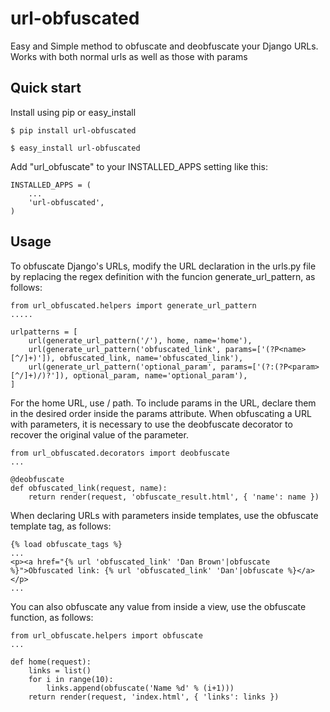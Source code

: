 # url-obfuscated
Easy and Simple method to obfuscate and deobfuscate your Django URLs.
Works with both normal urls as well as those with params

## Quick start
Install using pip or easy_install

    $ pip install url-obfuscated

    $ easy_install url-obfuscated

Add "url_obfuscate" to your INSTALLED_APPS setting like this:

    INSTALLED_APPS = (
        ...
        'url-obfuscated',
    )

## Usage
To obfuscate Django's URLs, modify the URL declaration in the urls.py file by replacing the regex definition with the funcion generate_url_pattern, as follows:

    from url_obfuscated.helpers import generate_url_pattern
    .....

    urlpatterns = [
        url(generate_url_pattern('/'), home, name='home'),
        url(generate_url_pattern('obfuscated_link', params=['(?P<name>[^/]+)']), obfuscated_link, name='obfuscated_link'),
        url(generate_url_pattern('optional_param', params=['(?:(?P<param>[^/]+)/)?']), optional_param, name='optional_param'),
    ]

For the home URL, use / path. To include params in the URL, declare them in the desired order inside the params attribute. When obfuscating a URL with parameters, it is necessary to use the deobfuscate decorator to recover the original value of the parameter.

    from url_obfuscated.decorators import deobfuscate
    ...

    @deobfuscate
    def obfuscated_link(request, name):
        return render(request, 'obfuscate_result.html', { 'name': name })

When declaring URLs with parameters inside templates, use the obfuscate template tag, as follows:

    {% load obfuscate_tags %}
    ...
    <p><a href="{% url 'obfuscated_link' 'Dan Brown'|obfuscate %}">Obfuscated link: {% url 'obfuscated_link' 'Dan'|obfuscate %}</a></p>
    ...

You can also obfuscate any value from inside a view, use the obfuscate function, as follows:

    from url_obfuscate.helpers import obfuscate
    ...

    def home(request):
        links = list()
        for i in range(10):
            links.append(obfuscate('Name %d' % (i+1)))
        return render(request, 'index.html', { 'links': links })
